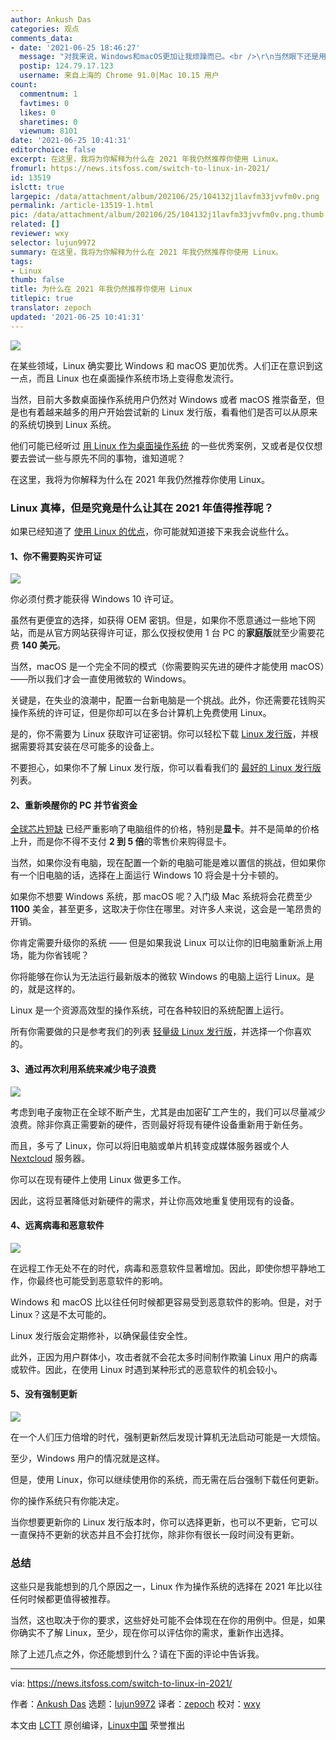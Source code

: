 ```yaml
---
author: Ankush Das
categories: 观点
comments_data:
- date: '2021-06-25 18:46:27'
  message: "对我来说，Windows和macOS更加让我烦躁而已。<br />\r\n当然眼下还是用macOS。<br />\r\n但我更喜欢gnome。"
  postip: 124.79.17.123
  username: 来自上海的 Chrome 91.0|Mac 10.15 用户
count:
  commentnum: 1
  favtimes: 0
  likes: 0
  sharetimes: 0
  viewnum: 8101
date: '2021-06-25 10:41:31'
editorchoice: false
excerpt: 在这里，我将为你解释为什么在 2021 年我仍然推荐你使用 Linux。
fromurl: https://news.itsfoss.com/switch-to-linux-in-2021/
id: 13519
islctt: true
largepic: /data/attachment/album/202106/25/104132j1lavfm33jvvfm0v.png
permalink: /article-13519-1.html
pic: /data/attachment/album/202106/25/104132j1lavfm33jvvfm0v.png.thumb.jpg
related: []
reviewer: wxy
selector: lujun9972
summary: 在这里，我将为你解释为什么在 2021 年我仍然推荐你使用 Linux。
tags:
- Linux
thumb: false
title: 为什么在 2021 年我仍然推荐你使用 Linux
titlepic: true
translator: zepoch
updated: '2021-06-25 10:41:31'
---
```


![](/data/attachment/album/202106/25/104132j1lavfm33jvvfm0v.png)


在某些领域，Linux 确实要比 Windows 和 macOS 更加优秀。人们正在意识到这一点，而且 Linux 也在桌面操作系统市场上变得愈发流行。


当然，目前大多数桌面操作系统用户仍然对 Windows 或者 macOS 推崇备至，但是也有着越来越多的用户开始尝试新的 Linux 发行版，看看他们是否可以从原来的系统切换到 Linux 系统。


他们可能已经听过 [用 Linux 作为桌面操作系统](https://news.itsfoss.com/linux-foundation-linux-desktop/) 的一些优秀案例，又或者是仅仅想要去尝试一些与原先不同的事物，谁知道呢？


在这里，我将为你解释为什么在 2021 年我仍然推荐你使用 Linux。


### Linux 真棒，但是究竟是什么让其在 2021 年值得推荐呢？


如果已经知道了 [使用 Linux 的优点](https://itsfoss.com/reasons-switch-linux-windows-xp/)，你可能就知道接下来我会说些什么。


#### 1、你不需要购买许可证


![](/data/attachment/album/202106/25/104133t2nc9e29anu99va7.jpg)


你必须付费才能获得 Windows 10 许可证。


虽然有更便宜的选择，如获得 OEM 密钥。但是，如果你不愿意通过一些地下网站，而是从官方网站获得许可证，那么仅授权使用 1 台 PC 的**家庭版**就至少需要花费 **140 美元**。


当然，macOS 是一个完全不同的模式（你需要购买先进的硬件才能使用 macOS）——所以我们才会一直使用微软的 Windows。


关键是，在失业的浪潮中，配置一台新电脑是一个挑战。此外，你还需要花钱购买操作系统的许可证，但是你却可以在多台计算机上免费使用 Linux。


是的，你不需要为 Linux 获取许可证密钥。你可以轻松下载 [Linux 发行版](https://itsfoss.com/what-is-linux-distribution/)，并根据需要将其安装在尽可能多的设备上。


不要担心，如果你不了解 Linux 发行版，你可以看看我们的 [最好的 Linux 发行版](https://itsfoss.com/best-linux-distributions/) 列表。


#### 2、重新唤醒你的 PC 并节省资金


[全球芯片短缺](https://www.cnbc.com/2021/05/12/the-global-chip-shortage-could-last-until-2023-.html) 已经严重影响了电脑组件的价格，特别是**显卡**。并不是简单的价格上升，而是你不得不支付 **2 到 5 倍**的零售价来购得显卡。


当然，如果你没有电脑，现在配置一个新的电脑可能是难以置信的挑战，但如果你有一个旧电脑的话，选择在上面运行 Windows 10 将会是十分卡顿的。


如果你不想要 Windows 系统，那 macOS 呢？入门级 Mac 系统将会花费至少 **1100** 美金，甚至更多，这取决于你住在哪里。对许多人来说，这会是一笔昂贵的开销。


你肯定需要升级你的系统 —— 但是如果我说 Linux 可以让你的旧电脑重新派上用场，能为你省钱呢？


你将能够在你认为无法运行最新版本的微软 Windows 的电脑上运行 Linux。是的，就是这样的。


Linux 是一个资源高效型的操作系统，可在各种较旧的系统配置上运行。


所有你需要做的只是参考我们的列表 [轻量级 Linux 发行版](https://itsfoss.com/lightweight-linux-beginners/)，并选择一个你喜欢的。


#### 3、通过再次利用系统来减少电子浪费


![](/data/attachment/album/202106/25/104134wdk1ijanajkidzi7.jpg)


考虑到电子废物正在全球不断产生，尤其是由加密矿工产生的，我们可以尽量减少浪费。除非你真正需要新的硬件，否则最好将现有硬件设备重新用于新任务。


而且，多亏了 Linux，你可以将旧电脑或单片机转变成媒体服务器或个人 [Nextcloud](https://itsfoss.com/nextcloud/) 服务器。


你可以在现有硬件上使用 Linux 做更多工作。


因此，这将显著降低对新硬件的需求，并让你高效地重复使用现有的设备。


#### 4、远离病毒和恶意软件


![](/data/attachment/album/202106/25/104135q3tbnt44t348upx8.jpg)


在远程工作无处不在的时代，病毒和恶意软件显著增加。因此，即使你想平静地工作，你最终也可能受到恶意软件的影响。


Windows 和 macOS 比以往任何时候都更容易受到恶意软件的影响。但是，对于 Linux？这是不太可能的。


Linux 发行版会定期修补，以确保最佳安全性。


此外，正因为用户群体小，攻击者就不会花太多时间制作欺骗 Linux 用户的病毒或软件。因此，在使用 Linux 时遇到某种形式的恶意软件的机会较小。


#### 5、没有强制更新


![](/data/attachment/album/202106/25/104137glx301nevlk8rlf5.jpg)


在一个人们压力倍增的时代，强制更新然后发现计算机无法启动可能是一大烦恼。


至少，Windows 用户的情况就是这样。


但是，使用 Linux，你可以继续使用你的系统，而无需在后台强制下载任何更新。


你的操作系统只有你能决定。


当你想要更新你的 Linux 发行版本时，你可以选择更新，也可以不更新，它可以一直保持不更新的状态并且不会打扰你，除非你有很长一段时间没有更新。


### 总结


这些只是我能想到的几个原因之一，Linux 作为操作系统的选择在 2021 年比以往任何时候都更值得被推荐。


当然，这也取决于你的要求，这些好处可能不会体现在在你的用例中。但是，如果你确实不了解 Linux，至少，现在你可以评估你的需求，重新作出选择。


除了上述几点之外，你还能想到什么？请在下面的评论中告诉我。




---


via: <https://news.itsfoss.com/switch-to-linux-in-2021/>


作者：[Ankush Das](https://news.itsfoss.com/author/ankush/) 选题：[lujun9972](https://github.com/lujun9972) 译者：[zepoch](https://github.com/zepoch) 校对：[wxy](https://github.com/wxy)


本文由 [LCTT](https://github.com/LCTT/TranslateProject) 原创编译，[Linux中国](https://linux.cn/) 荣誉推出